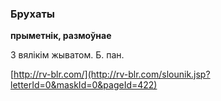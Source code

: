 ### Брухаты
**прыметнік, размоўнае**

З вялікім жыватом. Б. пан.

<a rel="author">[http://rv-blr.com/](http://rv-blr.com/slounik.jsp?letterId=0&maskId=0&pageId=422)</a>
